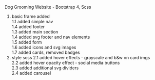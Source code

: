 Dog Grooming Website - Bootstrap 4, Scss

1. basic frame added <br>
   1.1 added simple nav <br>
   1.4 added footer <br>
   1.3 added main section <br>
   1.4 added svg footer and nav elements <br>
   1.5 added form <br>
   1.6 added icons and svg images <br>
   1.7 added cards, removed badges<br>
2. style scss
   2.1 added hover effects - grayscale and b&w on card imgs <br>
   2.2 added hover opacity effect - social media buttons <br>
   2.3 added additional svg dividers <br>
   2.4 added carousel <br>
